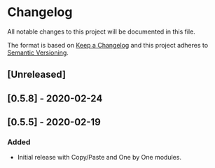 # Changelog

All notable changes to this project will be documented in this file.

The format is based on [Keep a Changelog](http://keepachangelog.com/en/1.0.0/)
and this project adheres to [Semantic Versioning](http://semver.org/spec/v2.0.0.html).

## [Unreleased]

## [0.5.8] - 2020-02-24

## [0.5.5] - 2020-02-19
### Added
-  Initial release with Copy/Paste and One by One modules.
